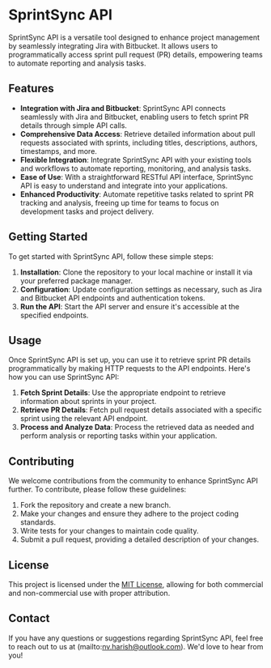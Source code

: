 # SprintSync API

SprintSync API is a versatile tool designed to enhance project management by seamlessly integrating Jira with Bitbucket. It allows users to programmatically access sprint pull request (PR) details, empowering teams to automate reporting and analysis tasks.

## Features

- **Integration with Jira and Bitbucket**: SprintSync API connects seamlessly with Jira and Bitbucket, enabling users to fetch sprint PR details through simple API calls.
- **Comprehensive Data Access**: Retrieve detailed information about pull requests associated with sprints, including titles, descriptions, authors, timestamps, and more.
- **Flexible Integration**: Integrate SprintSync API with your existing tools and workflows to automate reporting, monitoring, and analysis tasks.
- **Ease of Use**: With a straightforward RESTful API interface, SprintSync API is easy to understand and integrate into your applications.
- **Enhanced Productivity**: Automate repetitive tasks related to sprint PR tracking and analysis, freeing up time for teams to focus on development tasks and project delivery.

## Getting Started

To get started with SprintSync API, follow these simple steps:

1. **Installation**: Clone the repository to your local machine or install it via your preferred package manager.
2. **Configuration**: Update configuration settings as necessary, such as Jira and Bitbucket API endpoints and authentication tokens.
3. **Run the API**: Start the API server and ensure it's accessible at the specified endpoints.

## Usage

Once SprintSync API is set up, you can use it to retrieve sprint PR details programmatically by making HTTP requests to the API endpoints. Here's how you can use SprintSync API:

1. **Fetch Sprint Details**: Use the appropriate endpoint to retrieve information about sprints in your project.
2. **Retrieve PR Details**: Fetch pull request details associated with a specific sprint using the relevant API endpoint.
3. **Process and Analyze Data**: Process the retrieved data as needed and perform analysis or reporting tasks within your application.

## Contributing

We welcome contributions from the community to enhance SprintSync API further. To contribute, please follow these guidelines:

1. Fork the repository and create a new branch.
2. Make your changes and ensure they adhere to the project coding standards.
3. Write tests for your changes to maintain code quality.
4. Submit a pull request, providing a detailed description of your changes.

## License

This project is licensed under the [MIT License](LICENSE), allowing for both commercial and non-commercial use with proper attribution.

## Contact

If you have any questions or suggestions regarding SprintSync API, feel free to reach out to us at (mailto:nv.harish@outlook.com). We'd love to hear from you!

